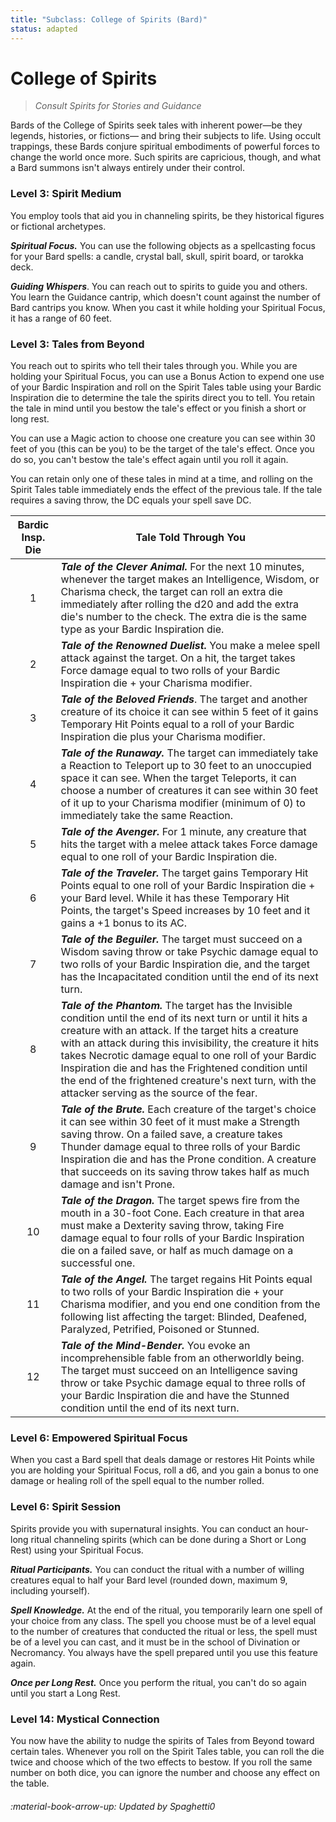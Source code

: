 ```yaml
---
title: "Subclass: College of Spirits (Bard)"
status: adapted
---
```


<p style="display:none">
Consult Spirits for Stories and Guidance.
</p>

# College of Spirits

> *Consult Spirits for Stories and Guidance*

Bards of the College of Spirits seek tales with inherent power—be they legends, histories, or fictions— and bring their subjects to life. Using occult trappings, these Bards conjure spiritual embodiments of powerful forces to change the world once more. Such spirits are capricious, though, and what a Bard summons isn't always entirely under their control.

### Level 3: Spirit Medium

You employ tools that aid you in channeling spirits, be they historical figures or fictional archetypes.

***Spiritual Focus.*** You can use the following objects as a spellcasting focus for your Bard spells: a candle, crystal ball, skull, spirit board, or tarokka deck.

***Guiding Whispers***. You can reach out to spirits to guide you and others. You learn the Guidance cantrip, which doesn't count against the number of Bard cantrips you know. When you cast it while holding your Spiritual Focus, it has a range of 60 feet.

### Level 3: Tales from Beyond

You reach out to spirits who tell their tales through you. While you are holding your Spiritual Focus, you can use a Bonus Action to expend one use of your Bardic Inspiration and roll on the Spirit Tales table using your Bardic Inspiration die to determine the tale the spirits direct you to tell. You retain the tale in mind until you bestow the tale's effect or you finish a short or long rest.

You can use a Magic action to choose one creature you can see within 30 feet of you (this can be you) to be the target of the tale's effect. Once you do so, you can't bestow the tale's effect again until you roll it again.

You can retain only one of these tales in mind at a time, and rolling on the Spirit Tales table immediately ends the effect of the previous tale. If the tale requires a saving throw, the DC equals your spell save DC.

| Bardic Insp. Die | Tale Told Through You |
|:-:|---|
| 1 | ***Tale of the Clever Animal.*** For the next 10 minutes, whenever the target makes an Intelligence, Wisdom, or Charisma check, the target can roll an extra die immediately after rolling the d20 and add the extra die's number to the check. The extra die is the same type as your Bardic Inspiration die. |
| 2 | ***Tale of the Renowned Duelist.*** You make a melee spell attack against the target. On a hit, the target takes Force damage equal to two rolls of your Bardic Inspiration die + your Charisma modifier. |
| 3 | ***Tale of the Beloved Friends***. The target and another creature of its choice it can see within 5 feet of it gains Temporary Hit Points equal to a roll of your Bardic Inspiration die plus your Charisma modifier. |
| 4 | ***Tale of the Runaway.*** The target can immediately take a Reaction to Teleport up to 30 feet to an unoccupied space it can see. When the target Teleports, it can choose a number of creatures it can see within 30 feet of it up to your Charisma modifier (minimum of 0) to immediately take the same Reaction. |
| 5 | ***Tale of the Avenger.*** For 1 minute, any creature that hits the target with a melee attack takes Force damage equal to one roll of your Bardic Inspiration die. |
| 6 | ***Tale of the Traveler.*** The target gains Temporary Hit Points equal to one roll of your Bardic Inspiration die + your Bard level. While it has these Temporary Hit Points, the target's Speed increases by 10 feet and it gains a +1 bonus to its AC. |
| 7 | ***Tale of the Beguiler.*** The target must succeed on a Wisdom saving throw or take Psychic damage equal to two rolls of your Bardic Inspiration die, and the target has the Incapacitated condition until the end of its next turn. |
| 8 | ***Tale of the Phantom.*** The target has the Invisible condition until the end of its next turn or until it hits a creature with an attack. If the target hits a creature with an attack during this invisibility, the creature it hits takes Necrotic damage equal to one roll of your Bardic Inspiration die and has the Frightened condition until the end of the frightened creature's next turn, with the attacker serving as the source of the fear. |
| 9 | ***Tale of the Brute.*** Each creature of the target's choice it can see within 30 feet of it must make a Strength saving throw. On a failed save, a creature takes Thunder damage equal to three rolls of your Bardic Inspiration die and has the Prone condition. A creature that succeeds on its saving throw takes half as much damage and isn't Prone. |
| 10 | ***Tale of the Dragon.*** The target spews fire from the mouth in a 30-foot Cone. Each creature in that area must make a Dexterity saving throw, taking Fire damage equal to four rolls of your Bardic Inspiration die on a failed save, or half as much damage on a successful one. |
| 11 | ***Tale of the Angel.*** The target regains Hit Points equal to two rolls of your Bardic Inspiration die + your Charisma modifier, and you end one condition from the following list affecting the target: Blinded, Deafened, Paralyzed, Petrified, Poisoned or Stunned. |
| 12 | ***Tale of the Mind-Bender.*** You evoke an incomprehensible fable from an otherworldly being. The target must succeed on an Intelligence saving throw or take Psychic damage equal to three rolls of your Bardic Inspiration die and have the Stunned condition until the end of its next turn. |

### Level 6: Empowered Spiritual Focus

When you cast a Bard spell that deals damage or restores Hit Points while you are holding your Spiritual Focus, roll a d6, and you gain a bonus to one damage or healing roll of the spell equal to the number rolled.

### Level 6: Spirit Session

Spirits provide you with supernatural insights. You can conduct an hour-long ritual channeling spirits (which can be done during a Short or Long Rest) using your Spiritual Focus.

***Ritual Participants.*** You can conduct the ritual with a number of willing creatures equal to half your Bard level (rounded down, maximum 9, including yourself).

***Spell Knowledge.*** At the end of the ritual, you temporarily learn one spell of your choice from any class. The spell you choose must be of a level equal to the number of creatures that conducted the ritual or less, the spell must be of a level you can cast, and it must be in the school of Divination or Necromancy. You always have the spell prepared until you use this feature again.

***Once per Long Rest.*** Once you perform the ritual, you can't do so again until you start a Long Rest.

### Level 14: Mystical Connection

You now have the ability to nudge the spirits of Tales from Beyond toward certain tales. Whenever you roll on the Spirit Tales table, you can roll the die twice and choose which of the two effects to bestow. If you roll the same number on both dice, you can ignore the number and choose any effect on the table.

###### :material-book-arrow-up: Updated by *Spaghetti0* 

